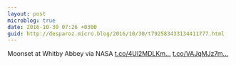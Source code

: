 ```yaml
---
layout: post
microblog: true
date: 2016-10-30 07:26 +0300
guid: http://desparoz.micro.blog/2016/10/30/t792583433134411777.html
---
```

Moonset at Whitby Abbey via NASA [t.co/4Ul2MDLKm...](https://t.co/4Ul2MDLKmI) [t.co/VAJqMJz7m...](https://t.co/VAJqMJz7m2)

